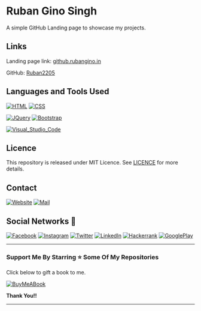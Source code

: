 # Ruban Gino Singh 

A simple GitHub Landing page to showcase my projects. 

## Links

Landing page link: [github.rubangino.in](github.rubangino.in)

GitHub: [Ruban2205](https://github.com/Ruban2205)

## Languages and Tools Used

[![HTML](https://img.shields.io/badge/HTML5-E34F26?style=for-the-badge&logo=html5&logoColor=white)](https://github.com/Ruban2205/Ruban2205.github.io)
[![CSS](https://img.shields.io/badge/CSS3-1572B6?style=for-the-badge&logo=css3&logoColor=white)](https://github.com/Ruban2205/Ruban2205.github.io)

[![JQuery](https://img.shields.io/badge/jQuery-0769AD?style=for-the-badge&logo=jquery&logoColor=white)](https://github.com/Ruban2205/Ruban2205.github.io)
[![Bootstrap](https://img.shields.io/badge/Bootstrap-563D7C?style=for-the-badge&logo=bootstrap&logoColor=white)](https://github.com/Ruban2205/Ruban2205.github.io)

[![Visual_Studio_Code](https://img.shields.io/badge/Visual_Studio_Code-0078D4?style=for-the-badge&logo=visual%20studio%20code&logoColor=white)](https://github.com/Ruban2205/Ruban2205.github.io)

## Licence

This repository is released under MIT Licence. See [LICENCE](/LICENCE) for more details. 

## Contact

[![Website](https://img.shields.io/badge/website-000000?style=for-the-badge&logo=About.me&logoColor=white)](https://rubangino.in/)
[![Mail](https://img.shields.io/badge/Gmail-D14836?style=for-the-badge&logo=gmail&logoColor=white)](mailto:info@rubangino.in)


## Social Networks 🤵

[![Facebook](https://img.shields.io/badge/Facebook-%231877F2.svg?style=for-the-badge&logo=Facebook&logoColor=white)](https://www.facebook.com/ruban.gino.22)
[![Instagram](https://img.shields.io/badge/Instagram-%23E4405F.svg?style=for-the-badge&logo=Instagram&logoColor=white)](https://www.instagram.com/ruban_gino_/)
[![Twitter](https://img.shields.io/badge/Twitter-1DA1F2?style=for-the-badge&logo=twitter&logoColor=white)](https://twitter.com/Rubangino)
[![LinkedIn](https://img.shields.io/badge/LinkedIn-0077B5?style=for-the-badge&logo=linkedin&logoColor=white)](https://www.linkedin.com/in/ruban-gino-singh/)
[![Hackerrank](https://img.shields.io/badge/-Hackerrank-2EC866?style=for-the-badge&logo=HackerRank&logoColor=white)](https://www.hackerrank.com/rubangino)
[![GooglePlay](https://img.shields.io/badge/Google_Play-414141?style=for-the-badge&logo=google-play&logoColor=white)](https://play.google.com/store/apps/dev?id=7866219812027306360)

<hr/>

### Support Me By Starring ⭐ Some Of My Repositories

Click below to gift a book to me.

[![BuyMeABook](https://img.shields.io/badge/Buy%20Me%20a%20Book-ffdd00?style=for-the-badge&logo=buy-me-a-book&logoColor=black)
](https://bit.ly/3M5jxLd)

**Thank You!!**

<hr/>
